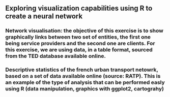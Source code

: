 ## Exploring visualization capabilities using R to create a neural network
### Network visualisation: the objective of this exercise is to show graphically links between two set of entities, the first one being service providers and the second one are clients. For this exercise, we are using data, in a table format, sourced from the TED database available online.
### Descriptive statistics of the french urban transport netowrk, based on a set of data available online (source: RATP). This is an example of the type of analysis that can be performed easly using R (data manipulation, graphics with ggplot2, cartograhy)
